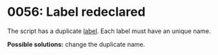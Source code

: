 # 0056: Label redeclared

The script has a duplicate [label](../../coding/data-types.md#labels). Each label must have an unique name.

**Possible solutions:** change the duplicate name.  


